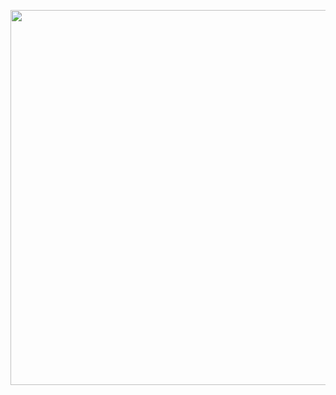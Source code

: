 <p align="center">
    <img width="600" heigth="600" src="https://github.com/erikefernandes40/menu-responsivo/blob/main/assets/readme/readme.gif">
</p>